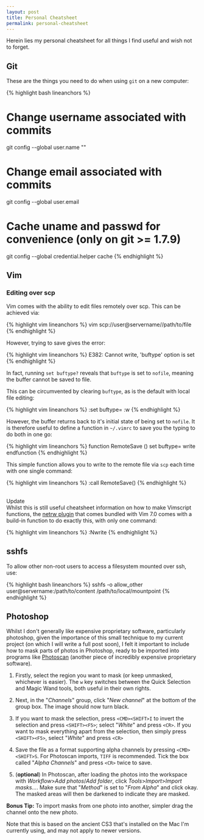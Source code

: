 ```yaml
---
layout: post
title: Personal Cheatsheet
permalink: personal-cheatsheet
---
```


Herein lies my personal cheatsheet for all things I find useful and wish not to forget.

## Git

These are the things you need to do when using `git` on a new computer:

{% highlight bash lineanchors %}
# Change username associated with commits
git config --global user.name "<USER>"

# Change email associated with commits
git config --global user.email <EMAIL>

# Cache uname and passwd for convenience (only on git >= 1.7.9)
git config --global credential.helper cache
{% endhighlight %}

## Vim

### Editing over scp

Vim comes with the ability to edit files remotely over scp. This can be achieved via:

{% highlight vim lineanchors %}
vim scp://user@servername//path/to/file
{% endhighlight %}

However, trying to save gives the error:

{% highlight vim lineanchors %}
E382: Cannot write, 'buftype' option is set
{% endhighlight %}

In fact, running `set buftype?` reveals that `buftype` is set to `nofile`, meaning the buffer cannot be saved to file.

This can be circumvented by clearing `buftype`, as is the default with local file editing:

{% highlight vim lineanchors %}
:set buftype=
:w
{% endhighlight %}

However, the buffer returns back to it's initial state of being set to `nofile`. It is therefore useful to define a function in `~/.vimrc` to save you the typing to do both in one go:

{% highlight vim lineanchors %}
function RemoteSave ()
    set buftype=
    write
endfunction
{% endhighlight %}

This simple function allows you to write to the remote file via `scp` each time with one single command:

{% highlight vim lineanchors %}
:call RemoteSave()
{% endhighlight %}

<br>Update</br>
Whilst this is still useful cheatsheet information on how to make Vimscript functions, the [netrw plugin](http://www.vim.org/scripts/script.php?script_id=1075) that comes bundled with Vim 7.0 comes with a build-in function to do exactly this, with only one command:

{% highlight vim lineanchors %}
:Nwrite
{% endhighlight %}

## sshfs

To allow other non-root users to access a filesystem mounted over ssh, use:

{% highlight bash lineanchors %}
sshfs -o allow_other user@servername:/path/to/content /path/to/local/mountpoint
{% endhighlight %}

## Photoshop

Whilst I don't generally like expensive proprietary software, particularly photoshop, given the importance of this small technique to my current project (on which I will write a full post soon), I felt it important to include how to mask parts of photos in Photoshop, ready to be imported into programs like [Photoscan](http://www.agisoft.ru/products/photoscan) (another piece of incredibly expensive proprietary software).

1. Firstly, select the region you want to mask (or keep unmasked, whichever is easier). The `w` key switches between the Quick Selection and Magic Wand tools, both useful in their own rights.

2. Next, in the "*Channels*" group, click "*New channel*" at the bottom of the group box. The image should now turn black.

3. If you want to mask the selection, press `<CMD><SHIFT>I` to invert the selection and press `<SHIFT><F5>`; select "*White*" and press `<CR>`. If you want to mask everything apart from the selection, then simply press `<SHIFT><F5>`, select "*White*" and press `<CR>`

4. Save the file as a format supporting alpha channels by pressing `<CMD><SHIFT>S`. For Photoscan imports, `TIFF` is recommended. Tick the box called "*Alpha Channels*" and press `<CR>` twice to save.

5. (**optional**) In Photoscan, after loading the photos into the workspace with *Workflow*>*Add photos*/*Add folder*, click *Tools*>*Import*>*Import masks...*. Make sure that "*Method*" is set to "*From Alpha*" and click okay. The masked areas will then be darkened to indicate they are masked.

**Bonus Tip:** To import masks from one photo into another, simpler drag the channel onto the new photo.

Note that this is based on the ancient CS3 that's installed on the Mac I'm currently using, and may not apply to newer versions.
